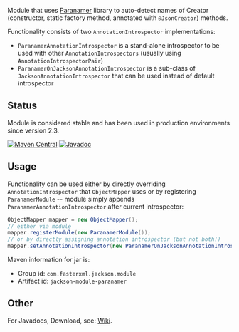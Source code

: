 Module that uses [Paranamer](http://paranamer.codehaus.org) library to auto-detect names
of Creator (constructor, static factory method, annotated with `@JsonCreator`) methods.

Functionality consists of two `AnnotationIntrospector` implementations:

* `ParanamerAnnotationIntrospector` is a stand-alone introspector to be used with other `AnnotationIntrospectors` (usually using `AnnotationIntrospectorPair`)
* `ParanamerOnJacksonAnnotationIntrospector` is a sub-class of `JacksonAnnotationIntrospector` that can be used instead of default introspector

## Status

Module is considered stable and has been used in production environments since version 2.3.

[![Maven Central](https://maven-badges.herokuapp.com/maven-central/com.fasterxml.jackson.module/jackson-module-paranamer/badge.svg)](https://maven-badges.herokuapp.com/maven-central/com.fasterxml.jackson.module/jackson-module-paranamer/)
[![Javadoc](https://javadoc.io/badge/com.fasterxml.jackson.module/jackson-module-paranamer.svg)](http://www.javadoc.io/doc/com.fasterxml.jackson.module/jackson-module-paranamer)

## Usage

Functionality can be used either by directly overriding `AnnotationIntrospector` that `ObjectMapper` uses
or by registering `ParanamerModule` -- module simply appends `ParanamerAnnotationIntrospector` after
current introspector:

```java
ObjectMapper mapper = new ObjectMapper();
// either via module
mapper.registerModule(new ParanamerModule());
// or by directly assigning annotation introspector (but not both!)
mapper.setAnnotationIntrospector(new ParanamerOnJacksonAnnotationIntrospector());
```

Maven information for jar is:

* Group id: `com.fasterxml.jackson.module`
* Artifact id: `jackson-module-paranamer`

## Other

For Javadocs, Download, see: [Wiki](../../wiki).
